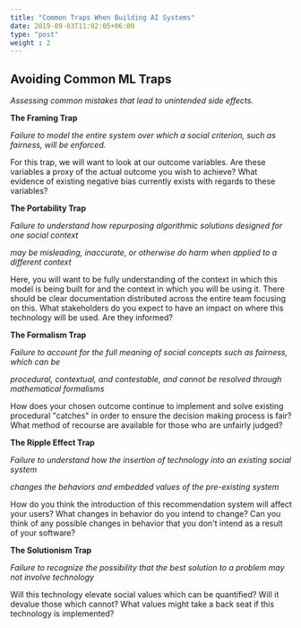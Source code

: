 ```yaml
---
title: "Common Traps When Building AI Systems"
date: 2019-09-03T11:02:05+06:00
type: "post"
weight : 2
---
```

## **Avoiding Common ML Traps**

_Assessing common mistakes that lead to unintended side effects._

**The Framing Trap**

_Failure to model the entire system over which a social criterion, such as fairness, will be enforced._

For this trap, we will want to look at our outcome variables. Are these variables a proxy of the actual outcome you wish to achieve? What evidence of existing negative bias currently exists with regards to these variables?

**The Portability Trap**

_Failure to understand how repurposing algorithmic solutions designed for one social context_

_may be misleading, inaccurate, or otherwise do harm when applied to a different context_

Here, you will want to be fully understanding of the context in which this model is being built for and the context in which you will be using it. There should be clear documentation distributed across the entire team focusing on this. What stakeholders do you expect to have an impact on where this technology will be used. Are they informed?

**The Formalism Trap**

_Failure to account for the full meaning of social concepts such as fairness, which can be_

_procedural, contextual, and contestable, and cannot be resolved through mathematical formalisms_

How does your chosen outcome continue to implement and solve existing procedural &quot;catches&quot; in order to ensure the decision making process is fair? What method of recourse are available for those who are unfairly judged?

**The Ripple Effect Trap**

_Failure to understand how the insertion of technology into an existing social system_

_changes the behaviors and embedded values of the pre-existing system_

How do you think the introduction of this recommendation system will affect your users? What changes in behavior do you intend to change? Can you think of any possible changes in behavior that you don&#39;t intend as a result of your software?

**The Solutionism Trap**

_Failure to recognize the possibility that the best solution to a problem may not involve technology_

Will this technology elevate social values which can be quantified? Will it devalue those which cannot? What values might take a back seat if this technology is implemented?

